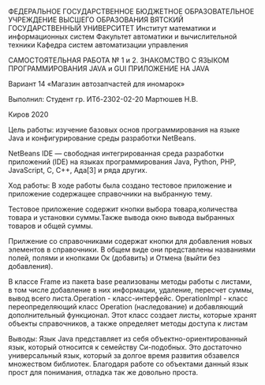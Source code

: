 
ФЕДЕРАЛЬНОЕ ГОСУДАРСТВЕННОЕ БЮДЖЕТНОЕ ОБРАЗОВАТЕЛЬНОЕ УЧРЕЖДЕНИЕ ВЫСШЕГО ОБРАЗОВАНИЯ ВЯТСКИЙ ГОСУДАРСТВЕННЫЙ УНИВЕРСИТЕТ Институт математики и информационных систем Факультет автоматики и вычислительной техники Кафедра систем автоматизации управления

САМОСТОЯТЕЛЬНАЯ РАБОТА № 1 и 2. ЗНАКОМСТВО С ЯЗЫКОМ ПРОГРАММИРОВАНИЯ JAVA и GUI ПРИЛОЖЕНИЕ НА JAVA

Вариант 14 «Магазин автозапчастей для иномарок»

Выполнил: Студент гр. ИТб-2302-02-20 Мартюшев Н.В.

Киров 2020

Цель работы: изучение базовых основ программирования на языке Java и конфигурирование среды разработки NetBeans.

NetBeans IDE — свободная интегрированная среда разработки приложений (IDE) на языках программирования Java, Python, PHP, JavaScript, C, C++, Ада[3] и ряда других.

Ход работы: В ходе работы была создано тестовое приложение и приложение содержащее справочники на выбранную тему.

Тестовое приложение содержит кнопки выбора товара,количества товара и установки суммы.Также вывода окно вывода выбранных товаров и общей суммы.

Прилжение со справочниками содержат кнопки для добавления новых элементов в справочники. В общем виде они представлены названиями полей, полями и кнопками Ок (добавить) и Отмена (выйти без добавления).

В классе Frame из пакета base реализованы методы работы с листами, в том числе добавление в них информации, удаление, пересчет суммы, вывод всего листа.Operation - класс-интерфейс. OperationImpl - класс переопределяющий класс Operation (наследование) и добавляющий дополнительный функционал. Этот класс создает листы, которые хранят объекты справочников, а также определяет методы доступа к листам

Выводы: Язык Java представляет из себя объектно-ориентированный язык, который относится к семейству Cи-подобных. Это достаточно универсальный язык, который за долгое время развития обзавелся множеством библиотек. Благодаря работе со объектами данный язык прост для понимания, отладка так же довольно проста.
